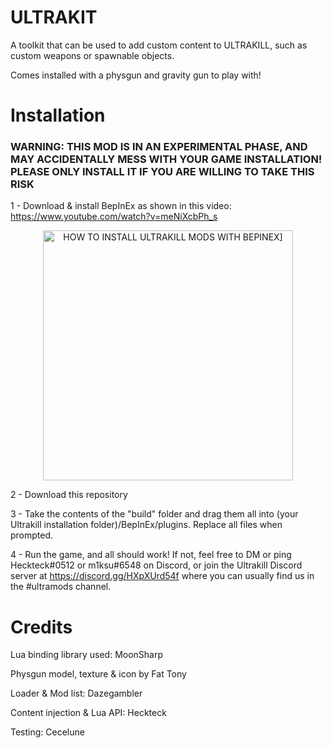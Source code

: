 # ULTRAKIT
A toolkit that can be used to add custom content to ULTRAKILL, such as custom weapons or spawnable objects.

Comes installed with a physgun and gravity gun to play with!


# Installation
### WARNING: THIS MOD IS IN AN EXPERIMENTAL PHASE, AND MAY ACCIDENTALLY MESS WITH YOUR GAME INSTALLATION! PLEASE ONLY INSTALL IT IF YOU ARE WILLING TO TAKE THIS RISK

  1 - Download & install BepInEx as shown in this video:
  https://www.youtube.com/watch?v=meNiXcbPh_s
  <br>
  
  <p align="center">
    <img alt="HOW TO INSTALL ULTRAKILL MODS WITH BEPINEX]" src="https://user-images.githubusercontent.com/27899907/132107380-d55c608f-c7d9-45ec-adce-3502734eae45.png" width=400/>
</p>

2 - Download this repository

3 - Take the contents of the "build" folder and drag them all into (your Ultrakill installation folder)/BepInEx/plugins. Replace all files when prompted. 

4 - Run the game, and all should work! If not, feel free to DM or ping Heckteck#0512 or m1ksu#6548 on Discord, or join the Ultrakill Discord server at https://discord.gg/HXpXUrd54f where you can usually find us in the #ultramods channel. 


# Credits
Lua binding library used: MoonSharp

Physgun model, texture & icon by Fat Tony

Loader & Mod list: Dazegambler

Content injection & Lua API: Heckteck

Testing: Cecelune
